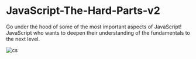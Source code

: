 # JavaScript-The-Hard-Parts-v2
Go under the hood of some of the most important aspects of JavaScript! JavaScript who wants to deepen their understanding of the fundamentals to the next level.

![cs](https://github.com/saidali-ibn-zafar/JavaScript-The-Hard-Parts-v2/assets/120341849/ca2daf48-bec6-4904-9494-9cfbb5aff8d7)
